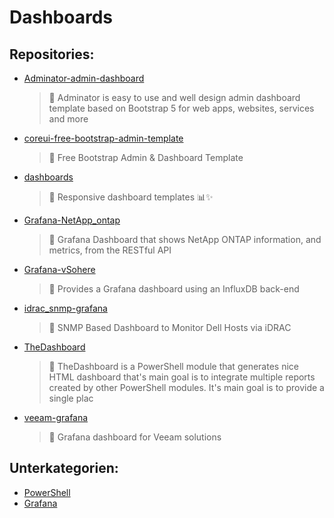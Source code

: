# Dashboards

## Repositories:
- [Adminator-admin-dashboard](https://github.com/Thamielis/Adminator-admin-dashboard)
	> :memo: Adminator is easy to use and well design admin dashboard template based on Bootstrap 5 for web apps, websites, services and more
- [coreui-free-bootstrap-admin-template](https://github.com/Thamielis/coreui-free-bootstrap-admin-template)
	> :memo: Free Bootstrap Admin & Dashboard Template 
- [dashboards](https://github.com/Thamielis/dashboards)
	> :memo: Responsive dashboard templates 📊✨
- [Grafana-NetApp_ontap](https://github.com/Thamielis/Grafana-NetApp_ontap)
	> :memo: Grafana Dashboard that shows NetApp ONTAP information, and metrics, from the RESTful API 
- [Grafana-vSohere](https://github.com/Thamielis/Grafana-vSohere)
	> :memo: Provides a Grafana dashboard using an InfluxDB back-end
- [idrac_snmp-grafana](https://github.com/Thamielis/idrac_snmp-grafana)
	> :memo: SNMP Based Dashboard to Monitor Dell Hosts via iDRAC
- [TheDashboard](https://github.com/Thamielis/TheDashboard)
	> :memo: TheDashboard is a PowerShell module that generates nice HTML dashboard that's main goal is to integrate multiple reports created by other PowerShell modules. It's main goal is to provide a single plac
- [veeam-grafana](https://github.com/Thamielis/veeam-grafana)
	> :memo: Grafana dashboard for Veeam solutions

## Unterkategorien:
- [PowerShell](PowerShell.md)
- [Grafana](Grafana.md)

